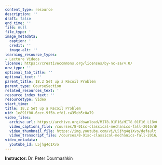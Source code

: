 ```yaml
---
content_type: resource
description: ''
draft: false
end_time: ''
file: null
file_type: ''
image_metadata:
  caption: ''
  credit: ''
  image-alt: ''
learning_resource_types:
- Lecture Videos
license: https://creativecommons.org/licenses/by-nc-sa/4.0/
ocw_type: ''
optional_tab_title: ''
optional_text: ''
parent_title: 18.2 Set up a Recoil Problem
parent_type: CourseSection
related_resources_text: ''
resource_index_text: ''
resourcetype: Video
start_time: ''
title: 18.2 Set up a Recoil Problem
uid: 1e891f00-6cec-9f5b-efd1-c435eb5c0a79
video_files:
  archive_url: https://archive.org/download/MIT8.01F16/MIT8_01F16_L18v02_360p.mp4
  video_captions_file: /courses/8-01sc-classical-mechanics-fall-2016/d0fcc9ec84625150841968658fbf9098_L5jhg4q1Xvo.vtt
  video_thumbnail_file: https://img.youtube.com/vi/L5jhg4q1Xvo/default.jpg
  video_transcript_file: /courses/8-01sc-classical-mechanics-fall-2016/7cb824b3e48fb549dfb88e8db423883d_L5jhg4q1Xvo.pdf
video_metadata:
  youtube_id: L5jhg4q1Xvo
---
```

**Instructor:** Dr. Peter Dourmashkin